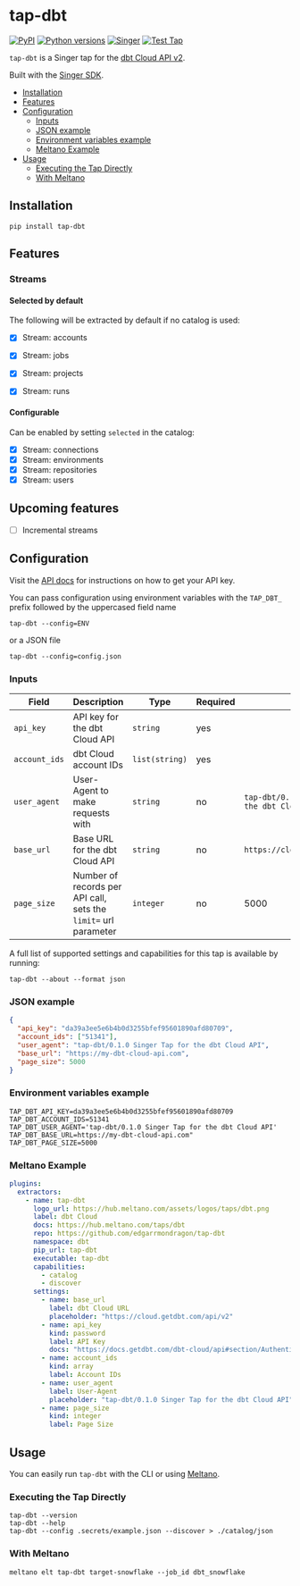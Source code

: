 # tap-dbt

[![PyPI](https://img.shields.io/pypi/v/tap-dbt.svg?color=blue)](https://pypi.org/project/tap-dbt/)
[![Python versions](https://img.shields.io/pypi/pyversions/tap-dbt.svg)](https://pypi.org/project/tap-dbt/)
[![Singer](https://img.shields.io/badge/Singer-Tap-purple.svg)](https://hub.meltano.com/taps/dbt)
[![Test Tap](https://github.com/edgarrmondragon/tap-dbt/actions/workflows/test-tap.yml/badge.svg)](https://github.com/edgarrmondragon/tap-dbt/actions/workflows/test-tap.yml)

`tap-dbt` is a Singer tap for the [dbt Cloud API v2][dbtcloud].

Built with the [Singer SDK][sdk].

- [Installation](#Installation)
- [Features](#Features)
- [Configuration](#Configuration)
  - [Inputs](#Inputs)
  - [JSON example](#JSON-example)
  - [Environment variables example](#Environment-variables-example)
  - [Meltano Example](#Meltano-Example)
- [Usage](#Usage)
  - [Executing the Tap Directly](#Executing-the-Tap-Directly)
  - [With Meltano](#With-Meltano)

## Installation

```shell
pip install tap-dbt
```

## Features

### Streams
#### Selected by default
The following will be extracted by default if no catalog is used:

- [x] Stream: accounts
- [x] Stream: jobs
- [x] Stream: projects
- [x] Stream: runs


#### Configurable
Can be enabled by setting `selected` in the catalog:

- [x] Stream: connections
- [x] Stream: environments
- [x] Stream: repositories
- [x] Stream: users

## Upcoming features
- [ ] Incremental streams

## Configuration

Visit the [API docs][apidocs] for instructions on how to get your API key.

You can pass configuration using environment variables with the `TAP_DBT_` prefix followed by the uppercased field name

```shell
tap-dbt --config=ENV
```

or a JSON file

```shell
tap-dbt --config=config.json
```

### Inputs

| Field         | Description                                                     | Type           | Required | Default                                          |
|---------------|-----------------------------------------------------------------|----------------|----------|--------------------------------------------------|
| `api_key`     | API key for the dbt Cloud API                                   | `string`       | yes      |                                                  |
| `account_ids` | dbt Cloud account IDs                                           | `list(string)` | yes      |                                                  |
| `user_agent`  | User-Agent to make requests with                                | `string`       | no       | `tap-dbt/0.1.0 Singer Tap for the dbt Cloud API` |
| `base_url`    | Base URL for the dbt Cloud API                                  | `string`       | no       | `https://cloud.getdbt.com/api/v2`                |
| `page_size`   | Number of records per API call, sets the `limit=` url parameter | `integer`      | no       | 5000                                             |

A full list of supported settings and capabilities for this tap is available by running:

```shell
tap-dbt --about --format json
```

### JSON example

```json
{
  "api_key": "da39a3ee5e6b4b0d3255bfef95601890afd80709",
  "account_ids": ["51341"],
  "user_agent": "tap-dbt/0.1.0 Singer Tap for the dbt Cloud API",
  "base_url": "https://my-dbt-cloud-api.com",
  "page_size": 5000
}
```

### Environment variables example

```dotenv
TAP_DBT_API_KEY=da39a3ee5e6b4b0d3255bfef95601890afd80709
TAP_DBT_ACCOUNT_IDS=51341
TAP_DBT_USER_AGENT='tap-dbt/0.1.0 Singer Tap for the dbt Cloud API'
TAP_DBT_BASE_URL=https://my-dbt-cloud-api.com"
TAP_DBT_PAGE_SIZE=5000
```

### Meltano Example

```yaml
plugins:
  extractors:
    - name: tap-dbt
      logo_url: https://hub.meltano.com/assets/logos/taps/dbt.png
      label: dbt Cloud
      docs: https://hub.meltano.com/taps/dbt
      repo: https://github.com/edgarrmondragon/tap-dbt
      namespace: dbt
      pip_url: tap-dbt
      executable: tap-dbt
      capabilities:
        - catalog
        - discover
      settings:
        - name: base_url
          label: dbt Cloud URL
          placeholder: "https://cloud.getdbt.com/api/v2"
        - name: api_key
          kind: password
          label: API Key
          docs: "https://docs.getdbt.com/dbt-cloud/api#section/Authentication"
        - name: account_ids
          kind: array
          label: Account IDs
        - name: user_agent
          label: User-Agent
          placeholder: "tap-dbt/0.1.0 Singer Tap for the dbt Cloud API"
        - name: page_size
          kind: integer
          label: Page Size

```

## Usage

You can easily run `tap-dbt` with the CLI or using [Meltano][meltano].

### Executing the Tap Directly

```shell
tap-dbt --version
tap-dbt --help
tap-dbt --config .secrets/example.json --discover > ./catalog/json
```

### With Meltano

```shell
meltano elt tap-dbt target-snowflake --job_id dbt_snowflake
```

[dbtcloud]: https://cloud.getdbt.com
[sdk]: https://gitlab.com/meltano/singer-sdk
[apidocs]: https://docs.getdbt.com/dbt-cloud/api#section/Authentication
[meltano]: https://www.meltano.com
